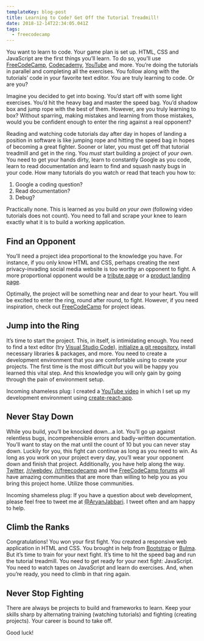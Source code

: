 ```yaml
---
templateKey: blog-post
title: Learning to Code? Get Off the Tutorial Treadmill!
date: 2018-12-14T22:34:05.041Z
tags:
  - freecodecamp
---
```

You want to learn to code. Your game plan is set up. HTML, CSS and JavaScript are the first things you’ll learn. To do so, you’ll use [FreeCodeCamp](freecodecamp.org), [Codecademy](codecademy.com), [YouTube](https://www.youtube.com/channel/UCERIxMohPPYmwjtHF3DdlJQ) and more. You’re doing the tutorials in parallel and completing all the exercises. You follow along with the tutorials’ code in your favorite text editor. You are truly learning to code. Or are you?

Imagine you decided to get into boxing. You’d start off with some light exercises. You’d hit the heavy bag and master the speed bag. You’d shadow box and jump rope with the best of them. However, are you truly learning to box? Without sparring, making mistakes and learning from those mistakes, would you be confident enough to enter the ring against a real opponent?

Reading and watching code tutorials day after day in hopes of landing a position in software is like jumping rope and hitting the speed bag in hopes of becoming a great fighter. Sooner or later, you must get off that tutorial treadmill and get in the ring. You _must_ start building a project of _your own_. You need to get your hands dirty, learn to constantly Google as you code, learn to read documentation and learn to find and squash nasty bugs in your code. How many tutorials do you watch or read that teach you how to:

1. Google a coding question?
2. Read documentation?
3. Debug?

Practically none.  This is learned as you build _on your own_ (following video tutorials does not count). You need to fall and scrape your knee to learn exactly what it is to build a working application.

## Find an Opponent
You’ll need a project idea proportional to the knowledge you have. For instance, if you only know HTML and CSS, perhaps creating the next privacy-invading social media website is too worthy an opponent to fight. A more proportional opponent would be a [tribute page](https://learn.freecodecamp.org/responsive-web-design/responsive-web-design-projects/build-a-tribute-page) or a [product landing page](https://learn.freecodecamp.org/responsive-web-design/responsive-web-design-projects/build-a-product-landing-page).

Optimally, the project will be something near and dear to your heart. You will be excited to enter the ring, round after round, to fight. However, if you need inspiration, check out [FreeCodeCamp](https://learn.freecodecamp.org/responsive-web-design/responsive-web-design-projects) for project ideas.

## Jump into the Ring
It’s time to start the project. This, in itself, is intimidating enough. You need to find a text editor (try [Visual Studio Code](https://code.visualstudio.com/)), [initialize a git repository](https://git-scm.com/docs/git-init), install necessary libraries & packages, and more.  You need to create a development environment that you are comfortable using to create your projects. The first time is the most difficult _but_ you will be happy you learned this vital step. And this knowledge you will only gain by going through the pain of environment setup.

Incoming shameless plug: I created a [YouTube video](https://www.youtube.com/watch?v=3QngsWA9IEE) in which I set up my development environment using [create-react-app](https://facebook.github.io/create-react-app/).

## Never Stay Down
While you build, you’ll be knocked down…a lot. You’ll go up against relentless bugs, incomprehensible errors and badly-written documentation. You’ll want to stay on the mat until the count of 10 but you can never stay down. Luckily for you, this fight can continue as long as you need to win. As long as you work on your project every day, you’ll wear your opponent down and finish that project. Additionally, you have help along the way. [Twitter](https://twitter.com/aryanjabbari), [/r/webdev,](https://reddit.com/r/webdev) [/r/freecodecamp](https://www.reddit.com/r/freecodecamp) and the [FreeCodeCamp forums](https://www.freecodecamp.org/forum/) all have amazing communities that are more than willing to help you as you bring this project home. Utilize those communities.

Incoming shameless plug: If you have a question about web development, please feel free to tweet me at [@AryanJabbari](https://twitter.com/aryanjabbari). I tweet often and am happy to help.

## Climb the Ranks
Congratulations! You won your first fight. You created a responsive web application in HTML and CSS. You brought in help from [Bootstrap](https://getbootstrap.com/) or [Bulma](https://bulma.io/). But it’s time to train for your next fight. It’s time to hit the speed bag and run the tutorial treadmill. You need to get ready for your next fight: JavaScript. You need to watch tapes on JavaScript and learn do exercises. And, when you’re ready, you need to climb in that ring again.

## Never Stop Fighting
There are always be projects to build and frameworks to learn. Keep your skills sharp by alternating training (watching tutorials) and fighting (creating projects). Your career is bound to take off.

Good luck!
